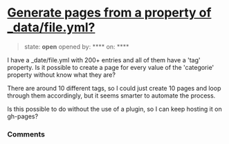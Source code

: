 # [Generate pages from a property of _data/file.yml?](https://github.com/jekyll/jekyll-help/issues/274)

> state: **open** opened by: **** on: ****

I have a _date/file.yml with 200+ entries and all of them have a &#x27;tag&#x27; property. Is it possible to create a page for every value of the &#x27;categorie&#x27; property without know what they are? 

There are around 10 different tags, so I could just create 10 pages and loop through them accordingly, but it seems smarter to automate the process.

Is this possible to do without the use of a plugin, so I can keep hosting it on gh-pages? 



### Comments

